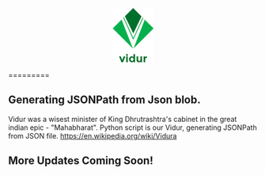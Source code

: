 <p align="center">
<img title="vidur" src='https://github.com/ChiragKParmar/vidur/blob/master/img/vidur_logo.png'/>
</p>
=========

Generating JSONPath from Json blob. 
---------------------------------

Vidur was a wisest minister of King Dhrutrashtra's cabinet in the great indian epic - "Mahabharat". Python script is our Vidur, generating JSONPath from JSON file.
https://en.wikipedia.org/wiki/Vidura

More Updates Coming Soon! 
---------------------------------
